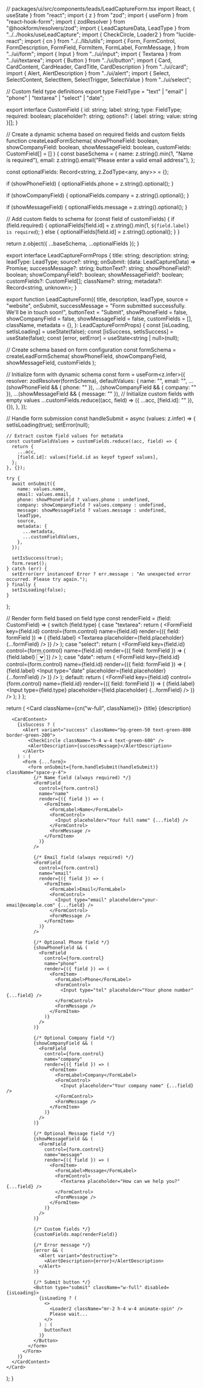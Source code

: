 // packages/ui/src/components/leads/LeadCaptureForm.tsx
import React, { useState } from "react";
import { z } from "zod";
import { useForm } from "react-hook-form";
import { zodResolver } from "@hookform/resolvers/zod";
import { LeadCaptureData, LeadType } from "../../hooks/useLeadCapture";
import { CheckCircle, Loader2 } from "lucide-react";
import { cn } from "../../lib/utils";
import {
  Form,
  FormControl,
  FormDescription,
  FormField,
  FormItem,
  FormLabel,
  FormMessage,
} from "../ui/form";
import { Input } from "../ui/input";
import { Textarea } from "../ui/textarea";
import { Button } from "../ui/button";
import { Card, CardContent, CardHeader, CardTitle, CardDescription } from "../ui/card";
import { Alert, AlertDescription } from "../ui/alert";
import { Select, SelectContent, SelectItem, SelectTrigger, SelectValue } from "../ui/select";

// Custom field type definitions
export type FieldType = "text" | "email" | "phone" | "textarea" | "select" | "date";

export interface CustomField {
  id: string;
  label: string;
  type: FieldType;
  required: boolean;
  placeholder?: string;
  options?: { label: string; value: string }[];
}

// Create a dynamic schema based on required fields and custom fields
function createLeadFormSchema(
  showPhoneField: boolean,
  showCompanyField: boolean,
  showMessageField: boolean,
  customFields: CustomField[] = []
) {
  const baseSchema = {
    name: z.string().min(1, "Name is required"),
    email: z.string().email("Please enter a valid email address"),
  };

  const optionalFields: Record<string, z.ZodType<any, any>> = {};

  if (showPhoneField) {
    optionalFields.phone = z.string().optional();
  }

  if (showCompanyField) {
    optionalFields.company = z.string().optional();
  }

  if (showMessageField) {
    optionalFields.message = z.string().optional();
  }

  // Add custom fields to schema
  for (const field of customFields) {
    if (field.required) {
      optionalFields[field.id] = z.string().min(1, `${field.label} is required`);
    } else {
      optionalFields[field.id] = z.string().optional();
    }
  }

  return z.object({ ...baseSchema, ...optionalFields });
}

export interface LeadCaptureFormProps {
  title: string;
  description: string;
  leadType: LeadType;
  source?: string;
  onSubmit: (data: LeadCaptureData) => Promise<any>;
  successMessage?: string;
  buttonText?: string;
  showPhoneField?: boolean;
  showCompanyField?: boolean;
  showMessageField?: boolean;
  customFields?: CustomField[];
  className?: string;
  metadata?: Record<string, unknown>;
}

export function LeadCaptureForm({
  title,
  description,
  leadType,
  source = "website",
  onSubmit,
  successMessage = "Form submitted successfully. We'll be in touch soon!",
  buttonText = "Submit",
  showPhoneField = false,
  showCompanyField = false,
  showMessageField = false,
  customFields = [],
  className,
  metadata = {},
}: LeadCaptureFormProps) {
  const [isLoading, setIsLoading] = useState(false);
  const [isSuccess, setIsSuccess] = useState(false);
  const [error, setError] = useState<string | null>(null);

  // Create schema based on form configuration
  const formSchema = createLeadFormSchema(
    showPhoneField,
    showCompanyField,
    showMessageField,
    customFields
  );

  // Initialize form with dynamic schema
  const form = useForm<z.infer<typeof formSchema>>({
    resolver: zodResolver(formSchema),
    defaultValues: {
      name: "",
      email: "",
      ...(showPhoneField && { phone: "" }),
      ...(showCompanyField && { company: "" }),
      ...(showMessageField && { message: "" }),
      // Initialize custom fields with empty values
      ...customFields.reduce((acc, field) => ({ ...acc, [field.id]: "" }), {}),
    },
  });

  // Handle form submission
  const handleSubmit = async (values: z.infer<typeof formSchema>) => {
    setIsLoading(true);
    setError(null);

    // Extract custom field values for metadata
    const customFieldValues = customFields.reduce((acc, field) => {
      return {
        ...acc,
        [field.id]: values[field.id as keyof typeof values],
      };
    }, {});

    try {
      await onSubmit({
        name: values.name,
        email: values.email,
        phone: showPhoneField ? values.phone : undefined,
        company: showCompanyField ? values.company : undefined,
        message: showMessageField ? values.message : undefined,
        leadType,
        source,
        metadata: {
          ...metadata,
          ...customFieldValues,
        },
      });

      setIsSuccess(true);
      form.reset();
    } catch (err) {
      setError(err instanceof Error ? err.message : "An unexpected error occurred. Please try again.");
    } finally {
      setIsLoading(false);
    }
  };

  // Render form field based on field type
  const renderField = (field: CustomField) => {
    switch (field.type) {
      case "textarea":
        return (
          <FormField
            key={field.id}
            control={form.control}
            name={field.id}
            render={({ field: formField }) => (
              <FormItem>
                <FormLabel>{field.label}</FormLabel>
                <FormControl>
                  <Textarea
                    placeholder={field.placeholder}
                    {...formField}
                  />
                </FormControl>
                <FormMessage />
              </FormItem>
            )}
          />
        );
      case "select":
        return (
          <FormField
            key={field.id}
            control={form.control}
            name={field.id}
            render={({ field: formField }) => (
              <FormItem>
                <FormLabel>{field.label}</FormLabel>
                <Select
                  onValueChange={formField.onChange}
                  defaultValue={formField.value}
                >
                  <FormControl>
                    <SelectTrigger>
                      <SelectValue placeholder={field.placeholder || `Select ${field.label}`} />
                    </SelectTrigger>
                  </FormControl>
                  <SelectContent>
                    {field.options?.map((option) => (
                      <SelectItem key={option.value} value={option.value}>
                        {option.label}
                      </SelectItem>
                    ))}
                  </SelectContent>
                </Select>
                <FormMessage />
              </FormItem>
            )}
          />
        );
      case "date":
        return (
          <FormField
            key={field.id}
            control={form.control}
            name={field.id}
            render={({ field: formField }) => (
              <FormItem>
                <FormLabel>{field.label}</FormLabel>
                <FormControl>
                  <Input
                    type="date"
                    placeholder={field.placeholder}
                    {...formField}
                  />
                </FormControl>
                <FormMessage />
              </FormItem>
            )}
          />
        );
      default:
        return (
          <FormField
            key={field.id}
            control={form.control}
            name={field.id}
            render={({ field: formField }) => (
              <FormItem>
                <FormLabel>{field.label}</FormLabel>
                <FormControl>
                  <Input
                    type={field.type}
                    placeholder={field.placeholder}
                    {...formField}
                  />
                </FormControl>
                <FormMessage />
              </FormItem>
            )}
          />
        );
    }
  };

  return (
    <Card className={cn("w-full", className)}>
      <CardHeader>
        <CardTitle>{title}</CardTitle>
        <CardDescription>{description}</CardDescription>
      </CardHeader>

      <CardContent>
        {isSuccess ? (
          <Alert variant="success" className="bg-green-50 text-green-800 border-green-200">
            <CheckCircle className="h-4 w-4 text-green-600" />
            <AlertDescription>{successMessage}</AlertDescription>
          </Alert>
        ) : (
          <Form {...form}>
            <form onSubmit={form.handleSubmit(handleSubmit)} className="space-y-4">
              {/* Name field (always required) */}
              <FormField
                control={form.control}
                name="name"
                render={({ field }) => (
                  <FormItem>
                    <FormLabel>Name</FormLabel>
                    <FormControl>
                      <Input placeholder="Your full name" {...field} />
                    </FormControl>
                    <FormMessage />
                  </FormItem>
                )}
              />

              {/* Email field (always required) */}
              <FormField
                control={form.control}
                name="email"
                render={({ field }) => (
                  <FormItem>
                    <FormLabel>Email</FormLabel>
                    <FormControl>
                      <Input type="email" placeholder="your-email@example.com" {...field} />
                    </FormControl>
                    <FormMessage />
                  </FormItem>
                )}
              />

              {/* Optional Phone field */}
              {showPhoneField && (
                <FormField
                  control={form.control}
                  name="phone"
                  render={({ field }) => (
                    <FormItem>
                      <FormLabel>Phone</FormLabel>
                      <FormControl>
                        <Input type="tel" placeholder="Your phone number" {...field} />
                      </FormControl>
                      <FormMessage />
                    </FormItem>
                  )}
                />
              )}

              {/* Optional Company field */}
              {showCompanyField && (
                <FormField
                  control={form.control}
                  name="company"
                  render={({ field }) => (
                    <FormItem>
                      <FormLabel>Company</FormLabel>
                      <FormControl>
                        <Input placeholder="Your company name" {...field} />
                      </FormControl>
                      <FormMessage />
                    </FormItem>
                  )}
                />
              )}

              {/* Optional Message field */}
              {showMessageField && (
                <FormField
                  control={form.control}
                  name="message"
                  render={({ field }) => (
                    <FormItem>
                      <FormLabel>Message</FormLabel>
                      <FormControl>
                        <Textarea placeholder="How can we help you?" {...field} />
                      </FormControl>
                      <FormMessage />
                    </FormItem>
                  )}
                />
              )}

              {/* Custom fields */}
              {customFields.map(renderField)}

              {/* Error message */}
              {error && (
                <Alert variant="destructive">
                  <AlertDescription>{error}</AlertDescription>
                </Alert>
              )}

              {/* Submit button */}
              <Button type="submit" className="w-full" disabled={isLoading}>
                {isLoading ? (
                  <>
                    <Loader2 className="mr-2 h-4 w-4 animate-spin" />
                    Please wait...
                  </>
                ) : (
                  buttonText
                )}
              </Button>
            </form>
          </Form>
        )}
      </CardContent>
    </Card>
  );
}